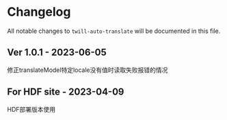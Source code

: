 # Changelog

All notable changes to `twill-auto-translate` will be documented in this file.

## Ver 1.0.1 - 2023-06-05

修正translateModel特定locale没有值时读取失败报错的情况

## For HDF site - 2023-04-09

HDF部署版本使用
